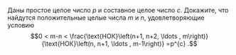 Даны простое целое число $p$ и составное целое число $c$. Докажите, что найдутся положительные целые числа $m$ и $n$, удовлетворяющие условию
$$0 < m-n < \frac{\text{НОК}\left(n+1,  n+2,  \ldots ,  m\right)}{\text{НОК}\left(n,  n+1,  \ldots ,  m-1\right)} =p^{c} .$$